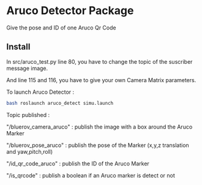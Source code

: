 # **Aruco Detector Package** 

Give the pose and ID of one Aruco Qr Code 

## Install

In src/aruco_test.py line 80, you have to change the topic of the suscriber message image.

And line 115 and 116, you have to give your own Camera Matrix parameters.

To launch Aruco Detector :
``` bash
bash roslaunch aruco_detect simu.launch 

```

Topic published :

"/bluerov_camera_aruco" : publish the image with a box around the Aruco Marker

"/bluerov_pose_aruco" : publish the pose of the Marker (x,y,z translation and yaw,pitch,roll)

"/id_qr_code_aruco" : publish the ID of the Aruco Marker

"/is_qrcode" : publish a boolean if an Aruco marker is detect or not



